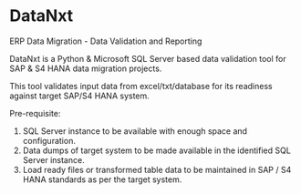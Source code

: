 # DataNxt
ERP Data Migration - Data Validation and Reporting

DataNxt is a Python & Microsoft SQL Server based data validation tool for SAP & S4 HANA data migration projects.

This tool validates input data from excel/txt/database for its readiness against target SAP/S4 HANA system.

Pre-requisite:
1. SQL Server instance to be available with enough space and configuration.
2. Data dumps of target system to be made available in the identified SQL Server instance.
3. Load ready files or transformed table data to be maintained in SAP / S4 HANA standards as per the target system.
